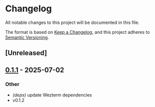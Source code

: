 # Changelog

All notable changes to this project will be documented in this file.

The format is based on [Keep a Changelog](https://keepachangelog.com/en/1.0.0/),
and this project adheres to [Semantic Versioning](https://semver.org/spec/v2.0.0.html).

## [Unreleased]

## [0.1.1](https://github.com/tattoy-org/tattoy/compare/tattoy-protocol-v0.1.0...tattoy-protocol-v0.1.1) - 2025-07-02

### Other

- *(deps)* update Wezterm dependencies
- v0.1.2
